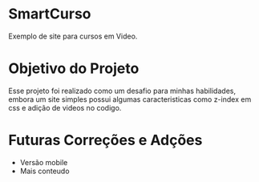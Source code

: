 # SmartCurso
Exemplo de site para cursos em Video. 

# Objetivo do Projeto 
Esse projeto foi realizado como um desafio para minhas habilidades, embora um site simples possui algumas caracteristicas como z-index em css e adição de videos no codigo. 

# Futuras Correções e Adções

- Versão mobile
- Mais conteudo
